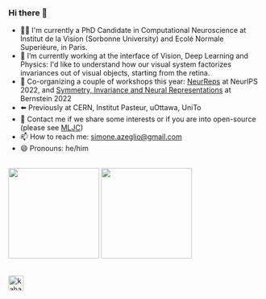 ### Hi there 👋

- 👨‍💻 I'm currently a PhD Candidate in Computational Neuroscience at Institut de la Vision (Sorbonne University) and Ecolé Normale Superiéure, in Paris. 
- 🔭 I’m currently working at the interface of Vision, Deep Learning and Physics: I'd like to understand how our visual system factorizes invariances out of visual objects, starting from the retina. 
- 📆 Co-organizing a couple of workshops this year: [NeurReps](https://www.neurreps.org/) at NeurIPS 2022, and [Symmetry, Invariance and Neural Representations](https://bernstein-network.de/bernstein-conference/program/satellite-workshops/symmetry-invariance-and-neural-representations/) at Bernstein 2022
- ⬅️ Previously at CERN, Institut Pasteur, uOttawa, UniTo
- 💬 Contact me if we share some interests or if you are into open-source (please see [MLJC](https://www.mljc.it/))
- 📫 How to reach me: simone.azeglio@gmail.com
- 😄 Pronouns: he/him
  
\
<img height="180em" src="https://github-readme-stats-eight-theta.vercel.app/api?username=sazio&show_icons=true&include_all_commits=true&count_private=true&theme=radical"/> 
<img height="180em" src="https://github-readme-stats-eight-theta.vercel.app/api/top-langs/?username=sazio&layout=compact&langs_count=8&count_private=true&theme=radical"/>

\
<a href="https://www.linkedin.com/in/simoneazeglio/">
  <img align="left" alt="kahanikaar's LinkdeIn" width="30px" src="https://img.icons8.com/color/48/000000/linkedin-circled--v5.png"/>
</a>
